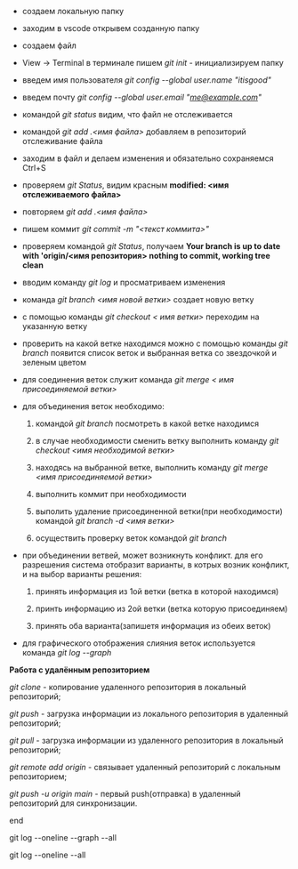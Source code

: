 * создаем локальную папку

* заходим в vscode открывем созданную папку

* создаем файл

* View -> Terminal в терминале пишем _git init_ - инициализируем папку

* введем имя пользователя _git config --global user.name "itisgood"_ 

* введем почту _git config --global user.email "me@example.com"_

* командой _git status_ видим, что файл не отслеживается

* командой _git add .\<имя файла>_ добавляем в репозиторий отслеживание файла

* заходим в файл и делаем изменения и обязательно сохраняемся Ctrl+S

* проверяем _git Status_, видим красным **modified: <имя отслеживаемого файла>**

* повторяем _git add .\<имя файла>_ 

* пишем коммит _git commit -m "<текст коммита>"_

* проверяем командой _git Status_, получаем **Your branch is up to date with 'origin/<имя репозитория> nothing to commit, working tree clean**

* вводим команду _git log_ и просматриваем изменения

* команда _git branch <имя новой ветки>_ создает новую ветку

* с помощью команды _git checkout < имя ветки>_ переходим на указанную ветку

* проверить на какой ветке находимся можно с помощью команды _git branch_ появится список веток и выбранная ветка со звездочкой и зеленым цветом

* для соединения веток служит команда _git merge < имя присоединяемой ветки>_

* для объединения веток необходимо:

    1. командой _git branch_ посмотреть в какой ветке находимся
    
    2. в случае необходимости сменить ветку выполнить команду _git checkout <имя необходимой ветки>_

    3. находясь на выбранной ветке, выполнить команду _git merge <имя присоединяемой ветки>_

    4. выполнить коммит при необходимости

    5. выполить удаление присоединенной ветки(при необходимости) командой _git branch -d <имя ветки>_

    6. осуществить проверку веток командой _git branch_



* при объединении ветвей, может возникнуть конфликт. для его разрешения система отобразит варианты, в котрых возник конфликт, и на выбор варианты решения:

    1. принять информация из 1ой ветки (ветка в которой находимся)
    
    2. принть информацию из 2ой ветки (ветка которую присоединяем)

    3. принять оба варианта(запишетя информация из обеих веток)



* для графического отображения слияния веток используется команда _git log --graph_

**Работа с удалённым репозиторием**

*git clone* - копирование удаленного репозитория в локальный репозиторий;

*git push* - загрузка информации из локального репозитория в удаленный репозиторий;

*git pull* - загрузка информации из удаленного репозитория в локальный репозиторий;

*git remote add origin* - связывает удаленный репозиторий с локальным репозиторием;

*git push -u origin main* - первый push(отправка) в удаленный репозиторий для синхронизации.

end

git log --oneline --graph --all

git log --oneline --all
